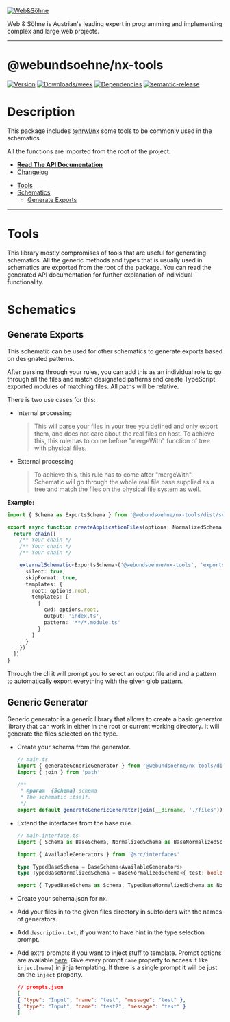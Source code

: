 [![Web&Söhne](https://webundsoehne.com/wp-content/uploads/2016/11/logo.png)](https://webundsoehne.com)

Web & Söhne is Austrian's leading expert in programming and implementing complex and large web projects.

---

# @webundsoehne/nx-tools

[![Version](https://img.shields.io/npm/v/@webundsoehne/nx-tools.svg)](https://npmjs.org/package/@webundsoehne/nx-tools) [![Downloads/week](https://img.shields.io/npm/dw/@webundsoehne/nx-tools.svg)](https://npmjs.org/package/@webundsoehne/nx-tools) [![Dependencies](https://img.shields.io/librariesio/release/npm/@webundsoehne/nx-tools)](https://npmjs.org/package/@webundsoehne/nx-tools) [![semantic-release](https://img.shields.io/badge/%20%20%F0%9F%93%A6%F0%9F%9A%80-semantic--release-e10079.svg)](https://github.com/semantic-release/semantic-release)

# Description

This package includes [@nrwl/nx](https://github.com/nrwl/nx) some tools to be commonly used in the schematics.

All the functions are imported from the root of the project.

- **[Read The API Documentation](./docs/README.md)**
- [Changelog](./CHANGELOG.md)

<!-- toc -->

- [Tools](#tools)
- [Schematics](#schematics)
  - [Generate Exports](#generate-exports)

<!-- tocstop -->

---

# Tools

This library mostly compromises of tools that are useful for generating schematics. All the generic methods and types that is usually used in schematics are exported from the root of the package. You can read the generated API documentation for further explanation of individual functionality.

# Schematics

## Generate Exports

This schematic can be used for other schematics to generate exports based on designated patterns.

After parsing through your rules, you can add this as an individual role to go through all the files and match designated patterns and create TypeScript exported modules of matching files. All paths will be relative.

There is two use cases for this:

- Internal processing
  > This will parse your files in your tree you defined and only export them, and does not care about the real files on host. To achieve this, this rule has to come before "mergeWith" function of tree with physical files.
- External processing
  > To achieve this, this rule has to come after "mergeWith". Schematic will go through the whole real file base supplied as a tree and match the files on the physical file system as well.

**Example:**

```typescript
import { Schema as ExportsSchema } from '@webundsoehne/nx-tools/dist/schematics/exports/main.interface'

export async function createApplicationFiles(options: NormalizedSchema, context: SchematicContext): Promise<Rule> {
  return chain([
    /** Your chain */
    /** Your chain */
    /** Your chain */

    externalSchematic<ExportsSchema>('@webundsoehne/nx-tools', 'exports', {
      silent: true,
      skipFormat: true,
      templates: {
        root: options.root,
        templates: [
          {
            cwd: options.root,
            output: 'index.ts',
            pattern: '**/*.module.ts'
          }
        ]
      }
    })
  ])
}
```

Through the cli it will prompt you to select an output file and and a pattern to automatically export everything with the given glob pattern.

## Generic Generator

Generic generator is a generic library that allows to create a basic generator library that can work in either in the root or current working directory. It will generate the files selected on the type.

- Create your schema from the generator.

  ```typescript
  // main.ts
  import { generateGenericGenerator } from '@webundsoehne/nx-tools/dist/schematics/generator/main'
  import { join } from 'path'

  /**
   * @param  {Schema} schema
   * The schematic itself.
   */
  export default generateGenericGenerator(join(__dirname, './files'))
  ```

- Extend the interfaces from the base rule.

  ```typescript
  // main.interface.ts
  import { Schema as BaseSchema, NormalizedSchema as BaseNormalizedSchema } from '@webundsoehne/nx-tools/dist/schematics/generator/main.interface'

  import { AvailableGenerators } from '@src/interfaces'

  type TypedBaseSchema = BaseSchema<AvailableGenerators>
  type TypedBaseNormalizedSchema = BaseNormalizedSchema<{ test: boolean }, AvailableGenerators>

  export { TypedBaseSchema as Schema, TypedBaseNormalizedSchema as NormalizedSchema }
  ```

- Create your schema.json for nx.

- Add your files in to the given files directory in subfolders with the names of generators.

- Add `description.txt`, if you want to have hint in the type selection prompt.

- Add extra prompts if you want to inject stuff to template. Prompt options are available [here](https://github.com/cenk1cenk2/listr2/blob/master/src/utils/prompt.interface.ts). Give every prompt `name` property to access it like `inject[name]` in jinja templating. If there is a single prompt it will be just on the `inject` property.

  ```json
  // prompts.json
  [
  { "type": "Input", "name": "test", "message": "test" },
  { "type": "Input", "name": "test2", "message": "test" }
  ]
  ```
